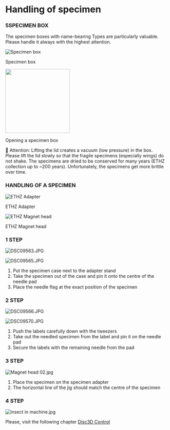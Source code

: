 # Handling of specimen

### 5SPECIMEN BOX

The specimen boxes with name-bearing Types are particularly valuable. Please handle it always with the highest attention.

![Specimen box](img/box_full.jpg)

Specimen box

<img src="img/DSC09559.jpg" height="200"/>

Opening a specimen box

<aside>
📌 Attention: Lifting the lid creates a vacuum (low pressure) in the box. Please lift the lid slowly so that the fragile specimens (especially wings) do not shake. The specimens are dried to be conserved for many years (ETHZ collection up to ~200 years). Unfortunately, the specimens get more brittle over time.

</aside>

### HANDLING OF A SPECIMEN

![ETHZ Adapter](img/Specimen_Stand.jpg)

ETHZ Adapter

![ETHZ Magnet head](img/Magnet_head_BIG.jpg)

ETHZ Magnet head

### 1 STEP

![DSC09563.JPG](img/DSC09563.jpg)

![DSC09565.JPG](img/DSC09565.jpg)

1. Put the specimen case next to the adapter stand
2. Take the specimen out of the case and pin it onto the centre of the needle pad
3. Place the needle flag at the exact position of the specimen

### 2 STEP

![DSC09566.JPG](img/DSC09566.jpg)

![DSC09570.JPG](img/DSC09570.jpg)

1. Push the labels carefully down with the tweezers
2. Take out the needled specimen from the label and pin it on the needle pad
3. Secure the labels with the remaining needle from the pad

### 3 STEP

![Magnet head 02.jpg](img/Magnet_head_02.jpg)

1. Place the specimen on the specimen adapter
2. The horizontal line of the jig should match the centre of the specimen

### 4 STEP

![insect in machine.jpg](img/insect_in_machine.jpg)

Please, visit the following chapter [Disc3D Control](https://www.notion.so/Disc3D-00060677c44241f595e987672b3faca2?pvs=21)